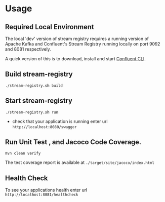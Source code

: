 # Usage

Required Local Environment
---
The local 'dev' version of stream registry requires a running version of Apache Kafka
and Confluent's Stream Registry running locally on port 9092 and 8081 respectively.

A quick version of this is to download, install and start 
[Confluent CLI](https://docs.confluent.io/current/cli/index.html).

Build stream-registry
---
```
./stream-registry.sh build
```


Start stream-registry
---
```
./stream-registry.sh run
```

* check that your application is running enter url `http://localhost:8080/swagger`

Run Unit Test , and Jacoco Code Coverage.
---
`mvn clean verify`

The test coverage report is available at `./target/site/jacoco/index.html`

Health Check
---
To see your applications health enter url `http://localhost:8081/healthcheck`

